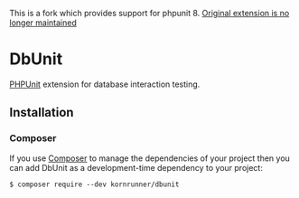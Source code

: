 This is a fork which provides support for phpunit 8. [Original extension is no longer maintained](https://github.com/sebastianbergmann/dbunit/issues/217)

# DbUnit

[PHPUnit](https://phpunit.de/) extension for database interaction testing.

## Installation

### Composer

If you use [Composer](https://getcomposer.org/) to manage the dependencies of your project then you can add DbUnit as a development-time dependency to your project:

```
$ composer require --dev kornrunner/dbunit
```
